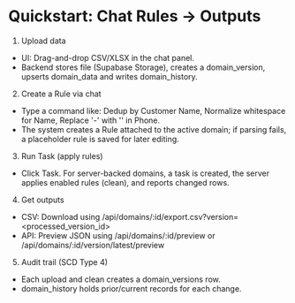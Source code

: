 # Quickstart: Chat Rules → Outputs

1) Upload data
- UI: Drag-and-drop CSV/XLSX in the chat panel.
- Backend stores file (Supabase Storage), creates a domain_version, upserts domain_data and writes domain_history.

2) Create a Rule via chat
- Type a command like: Dedup by Customer Name, Normalize whitespace for Name, Replace '-' with '' in Phone.
- The system creates a Rule attached to the active domain; if parsing fails, a placeholder rule is saved for later editing.

3) Run Task (apply rules)
- Click Task. For server-backed domains, a task is created, the server applies enabled rules (clean), and reports changed rows.

4) Get outputs
- CSV: Download using /api/domains/:id/export.csv?version=<processed_version_id>
- API: Preview JSON using /api/domains/:id/preview or /api/domains/:id/version/latest/preview

5) Audit trail (SCD Type 4)
- Each upload and clean creates a domain_versions row.
- domain_history holds prior/current records for each change.

